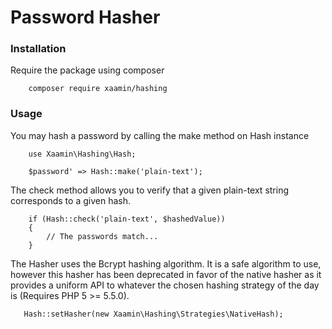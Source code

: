 # Password Hasher


### Installation

Require the package using composer

``` 
    composer require xaamin/hashing
```

### Usage

You may hash a password by calling the make method on Hash instance

```
    use Xaamin\Hashing\Hash;
    
    $password' => Hash::make('plain-text');

```

The check method allows you to verify that a given plain-text string corresponds to a given hash. 

```
    if (Hash::check('plain-text', $hashedValue)) 
    {
        // The passwords match...
    }

```

The Hasher uses the Bcrypt hashing algorithm. It is a safe algorithm to use, however this hasher has been deprecated in favor of the native hasher as it provides a uniform API to whatever the chosen hashing strategy of the day is (Requires PHP 5 >= 5.5.0).

```
   Hash::setHasher(new Xaamin\Hashing\Strategies\NativeHash);

```